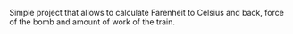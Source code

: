 Simple project that allows to calculate Farenheit to Celsius and back, force of the bomb and amount of work of the train.
